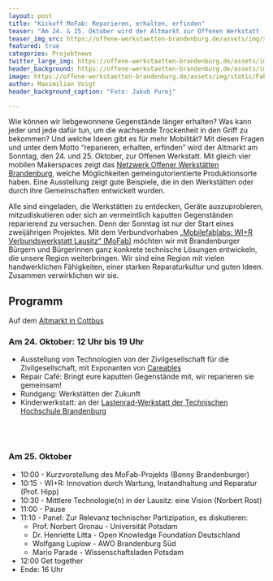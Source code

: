 ```yaml
---
layout: post
title: "Kickoff MoFab: Reparieren, erhalten, erfinden"
teaser: "Am 24. & 25. Oktober wird der Altmarkt zur Offenen Werkstatt - und du bist eingeladen"
teaser_img_src: https://offene-werkstaetten-brandenburg.de/assets/img/static/Fabmobil_Aktion18-800x434-1.jpg
featured: true
categories: Projektnews
twitter_large_img: https://offene-werkstaetten-brandenburg.de/assets/img/static/Fabmobil_Aktion18-800x434-1.jpg
header_background: https://offene-werkstaetten-brandenburg.de/assets/img/static/Fabmobil_Aktion18-800x434-1.jpg
image: https://offene-werkstaetten-brandenburg.de/assets/img/static/Fabmobil_Aktion18-800x434-1.jpg
author: Maximilian Voigt
header_background_caption: "Foto: Jakub Purej"

---
```


Wie können wir liebgewonnene Gegenstände länger erhalten? Was kann jeder und jede dafür tun, um die wachsende Trockenheit in den Griff zu bekommen? Und welche Ideen gibt es für mehr Mobilität? Mit diesen Fragen und unter dem Motto “reparieren, erhalten, erfinden” wird der Altmarkt am Sonntag, den 24. und 25. Oktober, zur Offenen Werkstatt. Mit gleich vier mobilen Makerspaces zeigt das [Netzwerk Offener Werkstätten Brandenburg](https://offene-werkstaetten-brandenburg.de/), welche Möglichkeiten gemeingutorientierte Produktionsorte haben. Eine Ausstellung zeigt gute Beispiele, die in den Werkstätten oder durch ihre Gemeinschaften entwickelt wurden.

Alle sind eingeladen, die Werkstätten zu entdecken, Geräte auszuprobieren, mitzudiskutieren oder sich an vermeintlich kaputten Gegenständen reparierend zu versuchen. Denn der Sonntag ist nur der Start eines zweijährigen Projektes. Mit dem Verbundvorhaben [„Mobilefablabs: WI+R Verbundswerkstatt Lausitz“ (MoFab)](https://digitale-reparaturfabrik.de/projekte/) möchten wir mit Brandenburger Bürgern und Bürgerinnen ganz konkrete technische Lösungen entwickeln, die unsere Region weiterbringen. Wir sind eine Region mit vielen handwerklichen Fähigkeiten, einer starken Reparaturkultur und guten Ideen. Zusammen verwirklichen wir sie.

## Programm
Auf dem [Altmarkt in Cottbus](https://www.openstreetmap.org/#map=19/51.76071/14.33403)

### Am 24. Oktober: 12 Uhr bis 19 Uhr
* Ausstellung von Technologien von der Zivilgesellschaft für die Zivilgesellschaft, mit Exponanten von [Careables](https://www.careables.org/)
* Repair Café: Bringt eure kaputten Gegenstände mit, wir reparieren sie gemeinsam!
* Rundgang: Werkstätten der Zukunft
* Kinderwerkstatt: an der [Lastenrad-Werkstatt der Technischen Hochschule Brandenburg](https://offene-werkstatt.th-brandenburg.de/services/offene-werkstatt/fuer-externe/kleinmaschinen-auf-lastenrad/)

<br><br>
### Am 25. Oktober
* 10:00 - Kurzvorstellung des MoFab-Projekts (Bonny Brandenburger)
* 10:15 - WI+R: Innovation durch Wartung, Instandhaltung und Reparatur (Prof. Hipp)
* 10:30 - Mittlere Technologie(n) in der Lausitz: eine Vision (Norbert Rost)
* 11:00 - Pause
* 11:10 - Panel: Zur Relevanz technischer Partizipation, es diskutieren:
  * Prof. Norbert Gronau - Universität Potsdam
  * Dr. Henriette Litta - Open Knowledge Foundation Deutschland
  * Wolfgang Luplow - AWO Brandenburg Süd
  * Mario Parade - Wissenschaftsladen Potsdam
* 12:00 Get together
* Ende: 16 Uhr
